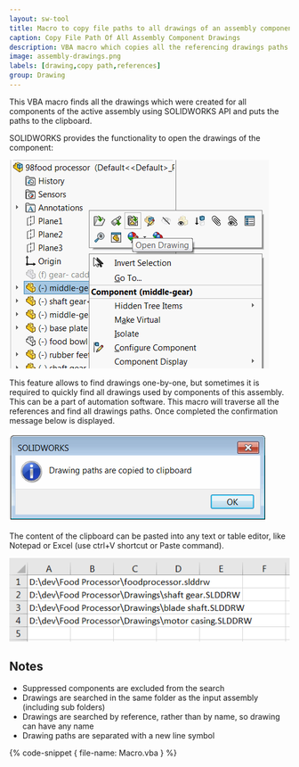```yaml
---
layout: sw-tool
title: Macro to copy file paths to all drawings of an assembly components using SOLIDWORKS API
caption: Copy File Path Of All Assembly Component Drawings
description: VBA macro which copies all the referencing drawings paths of the components of the active assembly using SOLIDWORKS API
image: assembly-drawings.png
labels: [drawing,copy path,references]
group: Drawing
---
```

This VBA macro finds all the drawings which were created for all components of the active assembly using SOLIDWORKS API and puts the paths to the clipboard.

SOLIDWORKS provides the functionality to open the drawings of the component:

![Open drawing feature in SOLIDWORKS](open-component-drawing.png)

This feature allows to find drawings one-by-one, but sometimes it is required to quickly find all drawings used by components of this assembly. This can be a part of automation software. This macro will traverse all the references and find all drawings paths. Once completed the confirmation message below is displayed.

![Confirmation of completion of drawings extraction operation](drawing-paths-copied-confirmation.png)

The content of the clipboard can be pasted into any text or table editor, like Notepad or Excel (use ctrl+V shortcut or Paste command).

![Drawing paths copied to Excel](drawing-paths-excel.png)

## Notes

* Suppressed components are excluded from the search
* Drawings are searched in the same folder as the input assembly (including sub folders)
* Drawings are searched by reference, rather than by name, so drawing can have any name
* Drawing paths are separated with a new line symbol

{% code-snippet { file-name: Macro.vba } %}
